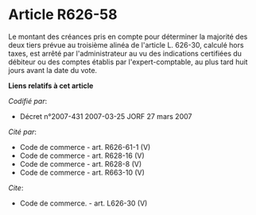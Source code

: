 # Article R626-58

Le montant des créances pris en compte pour déterminer la majorité des deux tiers prévue au troisième alinéa de l'article L.
626-30, calculé hors taxes, est arrêté par l'administrateur au vu des indications certifiées du débiteur ou des comptes
établis par l'expert-comptable, au plus tard huit jours avant la date du vote.

**Liens relatifs à cet article**

_Codifié par_:

  - Décret n°2007-431 2007-03-25 JORF 27 mars 2007

_Cité par_:

  - Code de commerce - art. R626-61-1 (V)
  - Code de commerce - art. R628-16 (V)
  - Code de commerce - art. R628-8 (V)
  - Code de commerce - art. R663-10 (V)

_Cite_:

  - Code de commerce. - art. L626-30 (V)
